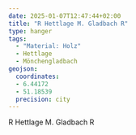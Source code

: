 ```yaml
---
date: 2025-01-07T12:47:44+02:00
title: "R Hettlage M. Gladbach R"
type: hanger
tags:
  - "Material: Holz"
  - Hettlage
  - Mönchengladbach
geojson:
  coordinates:
  - 6.44172
  - 51.18539
  precision: city
---
```

R Hettlage M. Gladbach R
